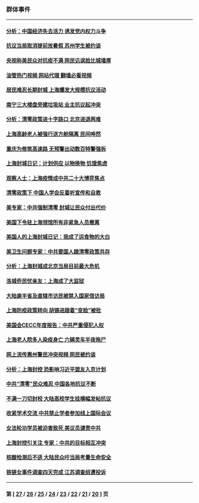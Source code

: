 ### 群体事件
---
#### [分析：中国经济失去活力 诱发党内权力斗争](../../pages/ncid279/n13740219.md?05230045) 
#### [抗议当局取消提前放暑假 苏州学生被约谈](../../pages/ncid279/n13738981.md?05230045) 
#### [央视称美民众对抗疫不满 网民讥讽脸比城墙厚](../../pages/ncid279/n13738685.md?05230045) 
#### [油管热门视频 网站代理 翻墙必看视频](http://209.222.30.114:81/youtube.html?05230045)
#### [居民难忍长期封城 上海爆发大规模抗议活动](../../pages/ncid279/n13724894.md?05230045) 
#### [南宁三大楼盘旁建垃圾站 业主抗议起冲突](../../pages/ncid279/n13723244.md?05230045) 
#### [分析：清零政策进十字路口 北京进退两难](../../pages/ncid279/n13722760.md?05230045) 
#### [上海高龄老人被强行送方舱隔离 民间哗然](../../pages/ncid279/n13717318.md?05230045) 
#### [重庆为修筑高速路 无预警出动数百特警强拆](../../pages/ncid279/n13716893.md?05230045) 
#### [上海封城日记：计划供应 以物换物 饥饿焦虑](../../pages/ncid279/n13715646.md?05230045) 
#### [观察人士：上海疫情成中共二十大博弈焦点](../../pages/ncid279/n13713349.md?05230045) 
#### [清零政策下 中国人学会反着听宣传和自救](../../pages/ncid279/n13711002.md?05230045) 
#### [美专家：中共强制清零 封城让民众付出代价](../../pages/ncid279/n13709482.md?05230045) 
#### [美国下令驻上海领馆所有非紧急人员撤离](../../pages/ncid279/n13709373.md?05230045) 
#### [美国人的上海封城日记：我成了运食物的大白](../../pages/ncid279/n13707573.md?05230045) 
#### [美卫生问题专家：中共要国人跟清零政策共存](../../pages/ncid279/n13705925.md?05230045) 
#### [分析：上海封城成北京当局目前最大危机](../../pages/ncid279/n13702771.md?05230045) 
#### [洛城侨民忧亲友：上海成了大监狱](../../pages/ncid279/n13693937.md?05230045) 
#### [大陆逾半省及直辖市访民被禁入国家信访局](../../pages/ncid279/n13689201.md?05230045) 
#### [上海防疫政策转向 胡锡进跟着“变脸”被批](../../pages/ncid279/n13688098.md?05230045) 
#### [美国会CECC年度报告：中共严重侵犯人权](../../pages/ncid279/n13687784.md?05230045) 
#### [上海老人院多人染疫身亡 六辆灵车半夜拖尸](../../pages/ncid279/n13687060.md?05230045) 
#### [网上流传惠州警民冲突视频 网民被约谈](../../pages/ncid279/n13687562.md?05230045) 
#### [分析：上海封控 恐影响习近平盟友入京计划](../../pages/ncid279/n13686881.md?05230045) 
#### [中共“清零”民众难忍 中国各地抗议不断](../../pages/ncid279/n13685186.md?05230045) 
#### [不满一刀切封校 大陆高校学生挂横幅发帖抗议](../../pages/ncid279/n13683669.md?05230045) 
#### [收紧学术交流 中共禁止学者参加线上国际会议](../../pages/ncid279/n13684255.md?05230045) 
#### [女法轮功学员被迫害致死 美议员谴责中共](../../pages/ncid279/n13682069.md?05230045) 
#### [上海封控引关注 专家：中共的目标相互冲突](../../pages/ncid279/n13679402.md?05230045) 
#### [核酸检测后不适 大陆民众吁当局考量生命安全](../../pages/ncid279/n13674223.md?05230045) 
#### [铁链女事件调查四天完成 江苏调查组遭投诉](../../pages/ncid279/n13673940.md?05230045) 

---
#### 第 [ [27](./27.md?05230045) / [26](./26.md?05230045) / [25](./25.md?05230045) / [24](./24.md?05230045) / [23](./23.md?05230045) / [22](./22.md?05230045) / [21](./21.md?05230045) / [20](./20.md?05230045) ] 页
